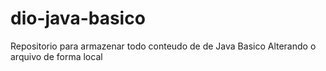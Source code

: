 # dio-java-basico
Repositorio para armazenar todo conteudo de de Java Basico
Alterando o arquivo de forma local